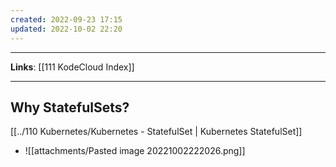 ```yaml
---
created: 2022-09-23 17:15
updated: 2022-10-02 22:20
---
```

---
**Links**: [[111 KodeCloud Index]]

---
## Why StatefulSets?
[[../110 Kubernetes/Kubernetes - StatefulSet | Kubernetes StatefulSet]]
- ![[attachments/Pasted image 20221002222026.png]]